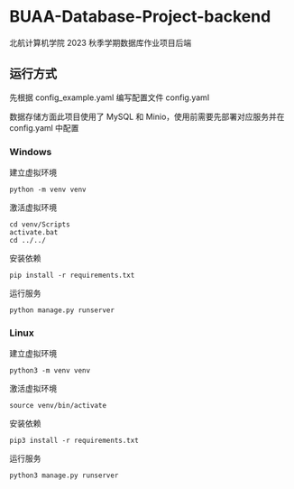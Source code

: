 # BUAA-Database-Project-backend

北航计算机学院 2023 秋季学期数据库作业项目后端

## 运行方式

先根据 config_example.yaml 编写配置文件 config.yaml

数据存储方面此项目使用了 MySQL 和 Minio，使用前需要先部署对应服务并在 config.yaml 中配置

### Windows

建立虚拟环境

```shell
python -m venv venv
```

激活虚拟环境

```shell
cd venv/Scripts
activate.bat
cd ../../
```

安装依赖

```shell
pip install -r requirements.txt
```

运行服务

```shell
python manage.py runserver
```

### Linux

建立虚拟环境

```shell
python3 -m venv venv
```

激活虚拟环境

```shell
source venv/bin/activate
```

安装依赖

```shell
pip3 install -r requirements.txt
```

运行服务

```shell
python3 manage.py runserver
```